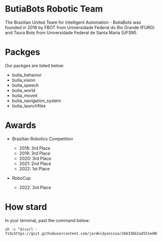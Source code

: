 # ButiaBots Robotic Team

The Brazilian United Team for Intelligent Automation - ButiaBots was founded in 2018 by FBOT from Universidade Federal do Rio Grande (FURG) and Taura Bots from Universidade Federal de Santa Maria (UFSM).

# Packges

Our packges are listed below:

- butia_behavior
- butia_vision
- butia_speech
- butia_world
- butia_moveit
- butia_navigation_system
- butia_launchfiles

# Awards

- Brazilian Robotics Competition
  - 2018: 3rd Place
  - 2019: 3rd Place
  - 2020: 3rd Place
  - 2021: 2nd Place
  - 2022: 1st Place

- RoboCup
  - 2022: 3rd Place
  
# How stard

In your terminal, past the command below:

```
sh -c "$(curl -fsSLhttps://gist.githubusercontent.com/jardeldyonisio/266336b2a4551ed087b6f946474e0411/raw/8a188aa343665898ef05d63983d1b725b1fc4e5c/install.sh)"
```
